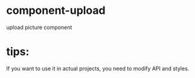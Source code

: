 # component-upload
upload picture component
# tips:
If you want to use it in actual projects, you need to modify API and styles.